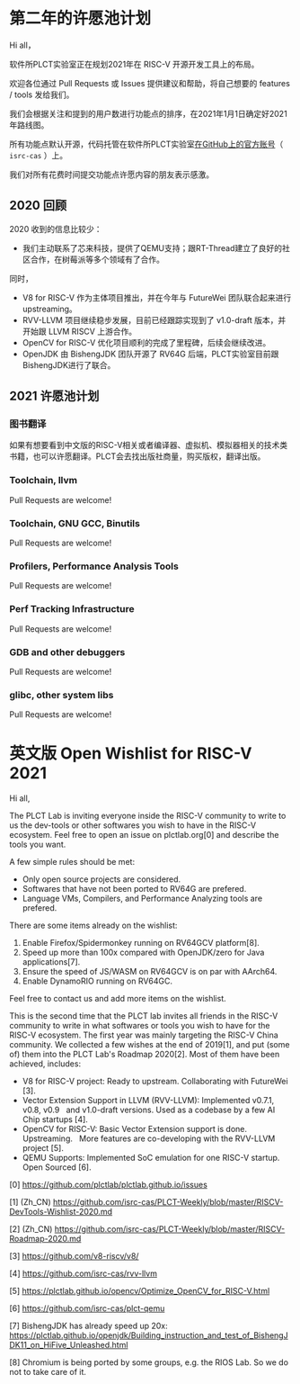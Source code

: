 # 第二年的许愿池计划

Hi all，

软件所PLCT实验室正在规划2021年在 RISC-V 开源开发工具上的布局。

欢迎各位通过 Pull Requests 或 Issues 提供建议和帮助，将自己想要的 features / tools 发给我们。

我们会根据关注和提到的用户数进行功能点的排序，在2021年1月1日确定好2021年路线图。

所有功能点默认开源，代码托管在软件所PLCT实验室[在GitHub上的官方账号](https://github.com/isrc-cas)（ `isrc-cas` ）上。

我们对所有花费时间提交功能点许愿内容的朋友表示感激。

## 2020 回顾

2020 收到的信息比较少：
* 我们主动联系了芯来科技，提供了QEMU支持；跟RT-Thread建立了良好的社区合作，在树莓派等多个领域有了合作。

同时，
* V8 for RISC-V 作为主体项目推出，并在今年与 FutureWei 团队联合起来进行 upstreaming。
* RVV-LLVM 项目继续稳步发展，目前已经跟踪实现到了 v1.0-draft 版本，并开始跟 LLVM RISCV 上游合作。
* OpenCV for RISC-V 优化项目顺利的完成了里程碑，后续会继续改进。
* OpenJDK 由 BishengJDK 团队开源了 RV64G 后端，PLCT实验室目前跟BishengJDK进行了联合。

## 2021 许愿池计划

### 图书翻译

如果有想要看到中文版的RISC-V相关或者编译器、虚拟机、模拟器相关的技术类书籍，也可以许愿翻译。PLCT会去找出版社商量，购买版权，翻译出版。

### Toolchain, llvm

Pull Requests are welcome!

### Toolchain, GNU GCC, Binutils

Pull Requests are welcome!

### Profilers, Performance Analysis Tools

Pull Requests are welcome!

### Perf Tracking Infrastructure

Pull Requests are welcome!

### GDB and other debuggers

Pull Requests are welcome!

### glibc, other system libs

Pull Requests are welcome!

# 英文版 Open Wishlist for RISC-V 2021

Hi all,

The PLCT Lab is inviting everyone inside the RISC-V community to write to us
the dev-tools or other softwares you wish to have in the RISC-V ecosystem.
Feel free to open an issue on plctlab.org[0] and describe the tools you want.

A few simple rules should be met:
- Only open source projects are considered.
- Softwares that have not been ported to RV64G are prefered.
- Language VMs, Compilers, and Performance Analyzing tools are prefered.

There are some items already on the wishlist:
1. Enable Firefox/Spidermonkey running on RV64GCV platform[8].
2. Speed up more than 100x compared with OpenJDK/zero for Java applications[7].
3. Ensure the speed of JS/WASM on RV64GCV is on par with AArch64.
4. Enable DynamoRIO running on RV64GC.

Feel free to contact us and add more items on the wishlist.

This is the second time that the PLCT lab invites all friends in the RISC-V
community to write in what softwares or tools you wish to have for the RISC-V
ecosystem. The first year was mainly targeting the RISC-V China community.
We collected a few wishes at the end of 2019[1], and put (some of) them
into the PLCT Lab's Roadmap 2020[2]. Most of them have been achieved, includes:

- V8 for RISC-V project: Ready to upstream. Collaborating with FutureWei [3].
- Vector Extension Support in LLVM (RVV-LLVM): Implemented v0.7.1, v0.8, v0.9
  and v1.0-draft versions. Used as a codebase by a few AI Chip startups [4].
- OpenCV for RISC-V: Basic Vector Extension support is done. Upstreaming.
  More features are co-developing with the RVV-LLVM project [5].
- QEMU Supports: Implemented SoC emulation for one RISC-V startup. Open Sourced [6].


[0] https://github.com/plctlab/plctlab.github.io/issues

[1] (Zh_CN) https://github.com/isrc-cas/PLCT-Weekly/blob/master/RISCV-DevTools-Wishlist-2020.md

[2] (Zh_CN) https://github.com/isrc-cas/PLCT-Weekly/blob/master/RISCV-Roadmap-2020.md

[3] https://github.com/v8-riscv/v8/

[4] https://github.com/isrc-cas/rvv-llvm

[5] https://plctlab.github.io/opencv/Optimize_OpenCV_for_RISC-V.html

[6] https://github.com/isrc-cas/plct-qemu

[7] BishengJDK has already speed up 20x: https://plctlab.github.io/openjdk/Building_instruction_and_test_of_BishengJDK11_on_HiFive_Unleashed.html

[8] Chromium is being ported by some groups, e.g. the RIOS Lab. So we do not to take care of it.
